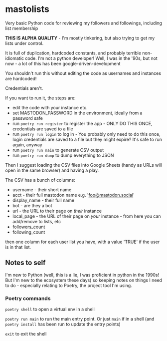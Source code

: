 # mastolists

Very basic Python code for reviewing my followers and followings, including list membership

**THIS IS ALPHA QUALITY** - I'm mostly tinkering, but also trying to get my lists under control.

It is full of duplication, hardcoded constants, and probably terrible non-idiomatic code.  I'm not a python developer!  Well, I was in the '90s, but not now - a lot of this has been google-driven-development

You shouldn't run this without editing the code as usernames and instances are hardcoded!

Credentials aren't.

If you want to run it, the steps are:

- edit the code with your instance etc.
- set MASTODON_PASSWORD in the environment, ideally from a password safe
- run `poetry run register` to register the app - ONLY DO THIS ONCE, credentials are saved to a file
- run `poetry run login` to log in - You probably only need to do this once, login credentials are saved to a file but they might expire? It's safe to run again, anyway
- run `poetry run main` to generate CSV output
- run `poetry run dump` to dump everything to JSON

Then I suggest loading the CSV files into Google Sheets (handy as URLs will open in the same browser) and having a play.

The CSV has a bunch of columns:

- username - their short name
- acct - their full mastodon name e.g. 'foo@mastodon.social'
- display_name - their full name
- bot - are they a bot
- url - the URL to their page on _their_ instance
- local_page - the URL of their page on _your_ instance - from here you can add/remove to lists, etc
- followers_count
- following_count

then one column for each user list you have, with a value 'TRUE' if the user is in that list.

## Notes to self

I'm new to Python (well, this is a lie, I was proficient in python in the 1990s! But I'm new to the ecosystem these days) so keeping notes on things I need to do - especially relating to Poetry, the project tool I'm using.

### Poetry commands

`poetry shell` to open a virtual env in a shell

`poetry run main` to run the main entry point.  Or just `main` if in a shell (and `poetry install` has been run to update the entry points)

`exit` to exit the shell
